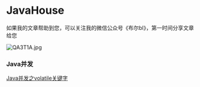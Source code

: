 # JavaHouse
如果我的文章帮助到您，可以关注我的微信公众号《布尔bl》，第一时间分享文章给您

![QA3T1A.jpg](https://s2.ax1x.com/2019/11/29/QA3T1A.jpg)


### Java并发
[Java并发之volatile关键字](/Java并发/Java并发之volatile关键字.md)